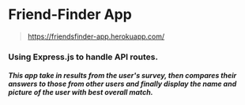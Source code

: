 # Friend-Finder App
> https://friendsfinder-app.herokuapp.com/

### Using Express.js to handle API routes.
##### This app take in results from the user's survey, then compares their answers to those from other users and finally display the name and picture of the user with best overall match.

